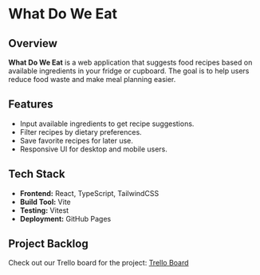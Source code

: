 # What Do We Eat

## Overview

**What Do We Eat** is a web application that suggests food recipes based on available ingredients in your fridge or cupboard. The goal is to help users reduce food waste and make meal planning easier.

## Features

- Input available ingredients to get recipe suggestions.
- Filter recipes by dietary preferences.
- Save favorite recipes for later use.
- Responsive UI for desktop and mobile users.

## Tech Stack

- **Frontend:** React, TypeScript, TailwindCSS
- **Build Tool:** Vite
- **Testing:** Vitest
- **Deployment:** GitHub Pages

## Project Backlog

Check out our Trello board for the project: [Trello Board](https://trello.com/b/T3DqH9qp/whatdoweeat)
